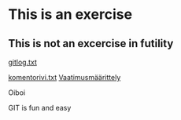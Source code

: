 # This is an exercise
## This is not an excercise in futility

[gitlog.txt](https://github.com/ViliLipo/otm-harjoitustyo/blob/master/laskarit/viikko1/gitlog.txt)

[komentorivi.txt](https://github.com/ViliLipo/otm-harjoitustyo/blob/master/laskarit/viikko1/komentorivi.txt)
[Vaatimusmäärittely](https://github.com/ViliLipo/otm-harjoitustyo/blob/master/requirements.md)

Oiboi

GIT is fun and easy
